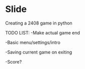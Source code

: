 # Slide
Creating a 2408 game in python

TODO LIST:
-Make actual game end

-Basic menu/settings/intro

-Saving current game on exiting

-Score?
